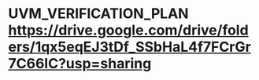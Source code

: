 # UVM_VERIFICATION_PLAN https://drive.google.com/drive/folders/1qx5eqEJ3tDf_SSbHaL4f7FCrGr7C66lC?usp=sharing
